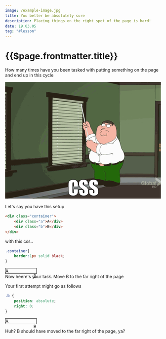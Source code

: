 ```yaml
---
image: /example-image.jpg
title: You better be absolutely sure 
description: Placing things on the right spot of the page is hard!
date: 19.03.05
tag: "#lesson"
---
```


# {{$page.frontmatter.title}}
<Badge :text="$page.frontmatter.date" />
<Badge :text="$page.frontmatter.tag" />

How many times have you been tasked with putting something on the page and end up in this cycle

![An image](../.vuepress/public/images/posts/family-guy.gif)

Let's say you have this setup

```html
<div class="container">
	<div class="a">A</div>
	<div class="b">B</div>
</div>
```

with this css..

```css
.container{
	border:1px solid black;
}
```
<style>
.my-container{
	position:relative;
	border:1px solid black;
	width:100px;
}
</style>
<div class="my-container">
	<div class="a">A</div>
	<div class="b">B</div>
</div>
Now heere's your task.  Move B to the far right of the page

Your first attempt might go as follows

```css
.b {
	position: absolute;
	right: 0;
}
```
<style>
.b {
	position: absolute;
	right: 0;
}
</style>
<div class="my-container">
	<div class="a">A</div>
	<div class="b">B</div>
</div>

Huh?  B should have moved to the far right of the page, ya?